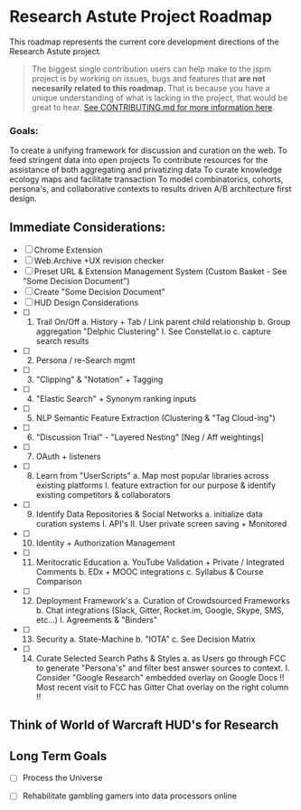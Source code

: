 Research Astute Project Roadmap
===
This roadmap represents the current core development directions of the Research Astute project.

> The biggest single contribution users can help make to the jspm project is by working on issues, bugs and features
that **are not necesarily related to this roadmap**. That is because you have a unique understanding of what is lacking in the project,
that would be great to hear. [See CONTRIBUTING.md for more information here](CONTRIBUTING.md).

### Goals:
To create a unifying framework for discussion and curation on the web.
To feed stringent data into open projects
To contribute resources for the assistance of both aggregating and privatizing data 
To curate knowledge ecology maps and facilitate transaction
To model combinatorics, cohorts, persona's, and collaborative contexts to results driven A/B architecture first design.

## Immediate Considerations:
 - [ ] Chrome Extension
  - [ ] Web.Archive +UX revision checker
  - [ ] Preset URL & Extension Management System (Custom Basket - See "Some Decision Document")
 - [ ] Create "Some Decision Document"
 - [ ] HUD Design Considerations
  - [ ] 1. Trail On/Off
          a. History + Tab / Link parent child relationship
          b. Group aggregation "Delphic Clustering"
            I. See Constellat.io
          c. capture search results          
  - [ ] 2. Persona / re-Search mgmt
  - [ ] 3. "Clipping" & "Notation" + Tagging
  - [ ] 4. "Elastic Search" + Synonym ranking inputs
  - [ ] 5. NLP Semantic Feature Extraction (Clustering & "Tag Cloud-ing")
  - [ ] 6. "Discussion Trial" - "Layered Nesting" [Neg / Aff weightings]
  - [ ] 7. OAuth + listeners
  - [ ] 8. Learn from "UserScripts"
          a. Map most popular libraries across existing platforms
            I. feature extraction for our purpose & identify existing competitors & collaborators
  - [ ] 9. Identify Data Repositories & Social Networks
          a. initialize data curation systems
            I. API's
            II. User private screen saving + Monitored
  - [ ] 10. Identity + Authorization Management
  - [ ] 11. Meritocratic Education
          a. YouTube Validation + Private / Integrated Comments
          b. EDx + MOOC integrations
          c. Syllabus & Course Comparison
  - [ ] 12. Deployment Framework's
          a. Curation of Crowdsourced Frameworks
          b. Chat integrations (Slack, Gitter, Rocket.im, Google, Skype, SMS, etc...)
            I. Agreements & "Binders"
  - [ ] 13. Security
          a. State-Machine
          b. "IOTA"
          c. See Decision Matrix
  - [ ] 14. Curate Selected Search Paths & Styles 
          a. as Users go through FCC to generate "Persona's" and filter best answer sources to context.
            I. Consider "Google Research" embedded overlay on Google Docs
              !! Most recent visit to FCC has Gitter Chat overlay on the right column !! 
              
## Think of World of Warcraft HUD's for Research
  
  ## Long Term Goals
   - [ ] Process the Universe
   - [ ] Rehabilitate gambling gamers into data processors online
   
